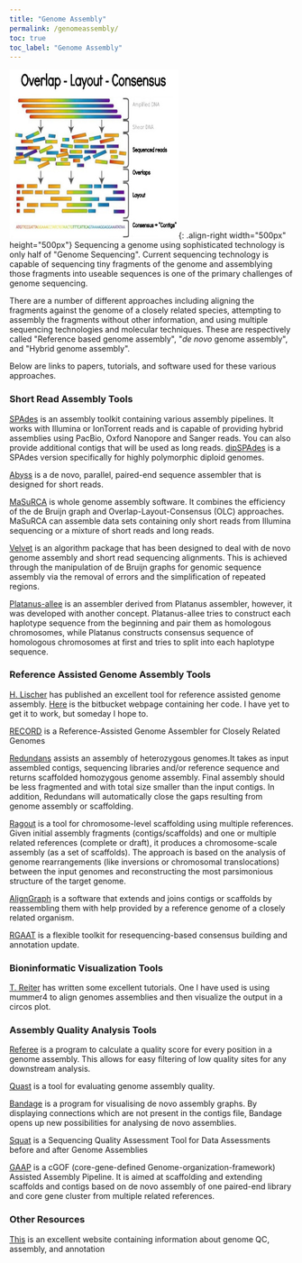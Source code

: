```yaml
---
title: "Genome Assembly"
permalink: /genomeassembly/
toc: true
toc_label: "Genome Assembly"
---
```


![image-left](/assets/images/gassembly.jpg){: .align-right width="500px" height="500px"} Sequencing a genome using sophisticated technology is only half of "Genome Sequencing". Current sequencing technology is capable of sequencing tiny fragments of the genome and assemblying those fragments into useable sequences is one of the primary challenges of genome sequencing. 

There are a number of different approaches including aligning the fragments against the genome of a closely related species, attempting to assembly the fragments without other information, and using multiple sequencing technologies and molecular techniques. These are respectively called "Reference based genome assembly", "*de novo* genome assembly", and "Hybrid genome assembly". 

Below are links to papers, tutorials, and software used for these various approaches. 

### Short Read Assembly Tools

[SPAdes](http://cab.spbu.ru/software/spades/) is an assembly toolkit containing various assembly pipelines. It works with Illumina or IonTorrent reads and is capable of providing hybrid assemblies using PacBio, Oxford Nanopore and Sanger reads. You can also provide additional contigs that will be used as long reads. [dipSPAdes](http://spades.bioinf.spbau.ru/release3.0.0/dipspades_manual.html) is a SPAdes version specifically for highly polymorphic diploid genomes. 

[Abyss](http://www.bcgsc.ca/platform/bioinfo/software/abyss) is a de novo, parallel, paired-end sequence assembler that is designed for short reads.  

[MaSuRCA](http://www.genome.umd.edu/masurca.html) is whole genome assembly software. It combines the efficiency of the de Bruijn graph and Overlap-Layout-Consensus (OLC) approaches. MaSuRCA can assemble data sets containing only short reads from Illumina sequencing or a mixture of short reads and long reads.  

[Velvet](http://sepsis-omics.github.io/tutorials/modules/velvet/) is an algorithm package that has been designed to deal with de novo genome assembly and short read sequencing alignments. This is achieved through the manipulation of de Bruijn graphs for genomic sequence assembly via the removal of errors and the simplification of repeated regions.  

[Platanus-allee](http://platanus.bio.titech.ac.jp/) is an assembler derived from Platanus assembler, however, it was developed with another concept. Platanus-allee tries to construct each haplotype sequence from the beginning and pair them as homologous chromosomes, while Platanus constructs consensus sequence of homologous chromosomes at first and tries to split into each haplotype sequence.   

### Reference Assisted Genome Assembly Tools
[H. Lischer](https://www.ncbi.nlm.nih.gov/pmc/articles/PMC5681816/) has published an excellent tool for reference assisted genome assembly. [Here](https://bitbucket.org/HeidiLischer/refguideddenovoassembly_pipelines/src/master/) is the bitbucket webpage containing her code. I have yet to get it to work, but someday I hope to.  

[RECORD](https://sourceforge.net/projects/record-genome-assembler/files/) is a Reference-Assisted Genome Assembler for Closely Related Genomes  

[Redundans](https://github.com/lpryszcz/redundans) assists an assembly of heterozygous genomes.It takes as input assembled contigs, sequencing libraries and/or reference sequence and returns scaffolded homozygous genome assembly. Final assembly should be less fragmented and with total size smaller than the input contigs. In addition, Redundans will automatically close the gaps resulting from genome assembly or scaffolding.   

[Ragout](https://github.com/fenderglass/Ragout) is a tool for chromosome-level scaffolding using multiple references. Given initial assembly fragments (contigs/scaffolds) and one or multiple related references (complete or draft), it produces a chromosome-scale assembly (as a set of scaffolds). The approach is based on the analysis of genome rearrangements (like inversions or chromosomal translocations) between the input genomes and reconstructing the most parsimonious structure of the target genome.  

[AlignGraph](https://github.com/baoe/AlignGraph) is a software that extends and joins contigs or scaffolds by reassembling them with help provided by a reference genome of a closely related organism.  

[RGAAT](https://www.ncbi.nlm.nih.gov/pmc/articles/PMC6364042/) is a flexible toolkit for resequencing-based consensus building and annotation update.

### Bioninformatic Visualization Tools
[T. Reiter](https://taylorreiter.github.io/2019-05-11-Visualizing-NUCmer-Output/) has written some excellent tutorials. One I have used is using mummer4 to align genomes assemblies and then visualize the output in a circos plot. 

### Assembly Quality Analysis Tools

[Referee](https://gwct.github.io/referee/) is a program to calculate a quality score for every position in a genome assembly. This allows for easy filtering of low quality sites for any downstream analysis.

[Quast](http://quast.sourceforge.net/quast-lg.html) is a tool for evaluating genome assembly quality.

[Bandage](https://rrwick.github.io/Bandage/) is a program for visualising de novo assembly graphs. By displaying connections which are not present in the contigs file, Bandage opens up new possibilities for analysing de novo assemblies.

[Squat](https://github.com/luke831215/SQUAT) is a Sequencing Quality Assessment Tool for Data Assessments before and after Genome Assemblies

[GAAP](https://bigd.big.ac.cn/tools/gaap) is a cGOF (core-gene-defined Genome-organization-framework) Assisted Assembly Pipeline. It is aimed at scaffolding and extending scaffolds and contigs based on de novo assembly of one paired-end library and core gene cluster from multiple related references.

### Other Resources
[This](https://bioinformaticsworkbook.org/) is an excellent website containing information about genome QC, assembly, and annotation
